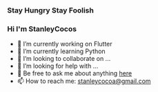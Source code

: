 ### Stay Hungry Stay Foolish 
### Hi I'm StanleyCocos
- 🔭 I’m currently working on Flutter
- 🌱 I’m currently learning Python
- 👯 I’m looking to collaborate on ...
- 🤔 I’m looking for help with ...
- 💬  Be free to ask me about anything [here](https://github.com/StanleyCocos/StanleyCocos/issues)
- 📫 How to reach me: stanleycocoa@gmail.com
